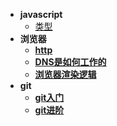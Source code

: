 - **javascript**
  - [类型](js/type)
- **浏览器**
  - [**http**](browser/http)
  - [**DNS是如何工作的**](browser/dns)
  - [**浏览器渲染逻辑**](browser/RenderingEngine)
- **git**
  - [**git入门**](git/git)
  - [**git进阶**](git/git-deep)

